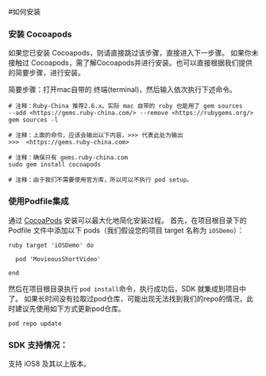 #如何安装


### 安装 Cocoapods

如果您已安装 Cocoapods，则请直接跳过该步骤，直接进入下一步骤。 如果你未接触过 Cocoapods，需了解Cocoapods并进行安装。也可以直接根据我们提供的简要步骤，进行安装。

简要步骤：打开mac自带的 终端(terminal)，然后输入依次执行下述命令。

```
# 注释：Ruby-China 推荐2.6.x，实际 mac 自带的 ruby 也能用了 gem sources
--add <https://gems.ruby-china.com/> --remove <https://rubygems.org/>
gem sources -l 

# 注释：上面的命令，应该会输出以下内容，>>> 代表此处为输出
>>>  <https://gems.ruby-china.com>

# 注释：确保只有 gems.ruby-china.com
sudo gem install cocoapods 

# 注释：由于我们不需要使用官方库，所以可以不执行 pod setup。
```

### 使用Podfile集成

通过 [CocoaPods](<https://cocoapods.org/>) 安装可以最大化地简化安装过程。 首先，在项目根目录下的
Podfile 文件中添加以下 pods（我们假设您的项目 target 名称为 `iOSDemo`）：

```
ruby target 'iOSDemo' do

  pod 'MovieousShortVideo'

end 
```
然后在项目根目录执行 `pod install`命令，执行成功后，SDK 就集成到项目中了。 如果长时间没有拉取过pod仓库，可能出现无法找到我们的repo的情况，此时建议先使用如下方式更新pod仓库。
```
pod repo update
```

### SDK 支持情况：

支持 iOS8 及其以上版本。
